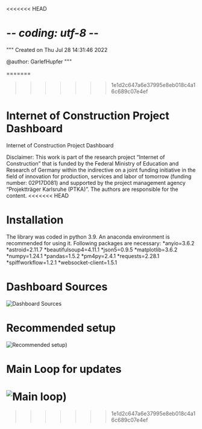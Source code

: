 <<<<<<< HEAD
# -*- coding: utf-8 -*-
"""
Created on Thu Jul 28 14:31:46 2022

@author: GarlefHupfer
"""

=======
>>>>>>> 1e1d2c647a6e37995e8eb018c4a16c689c07e4ef
# Internet of Construction Project Dashboard
Internet of Construction Project Dashboard

Disclaimer: This work is part of the research project “Internet of Construction” that is funded by the Federal Ministry of Education and Research of Germany within the indirective on a joint funding initiative in the field of innovation for production, services and labor of tomorrow (funding number: 02P17D081) and supported by the project management agency “Projektträger Karlsruhe (PTKA)”. The authors are responsible for the content.
<<<<<<< HEAD

# Installation
The library was coded in python 3.9. An anaconda environment is recommended for using it. Following packages are necessary:
*anyio=3.6.2
*astroid=2.11.7
*beautifulsoup4=4.11.1
*json5=0.9.5
*matplotlib=3.6.2
*numpy=1.24.1
*pandas=1.5.2
*pm4py=2.4.1
*requests=2.28.1
*spiffworkflow=1.2.1
*websocket-client=1.5.1

# Dashboard Sources
![Dashboard Sources](https://private-user-images.githubusercontent.com/90630691/250031509-9ef90bf3-4c64-4236-ae87-80d48114ac7a.jpg?jwt=eyJhbGciOiJIUzI1NiIsInR5cCI6IkpXVCJ9.eyJrZXkiOiJrZXkxIiwiZXhwIjoxNjg4MTEyMzU2LCJuYmYiOjE2ODgxMTIwNTYsInBhdGgiOiIvOTA2MzA2OTEvMjUwMDMxNTA5LTllZjkwYmYzLTRjNjQtNDIzNi1hZTg3LTgwZDQ4MTE0YWM3YS5qcGc_WC1BbXotQWxnb3JpdGhtPUFXUzQtSE1BQy1TSEEyNTYmWC1BbXotQ3JlZGVudGlhbD1BS0lBSVdOSllBWDRDU1ZFSDUzQSUyRjIwMjMwNjMwJTJGdXMtZWFzdC0xJTJGczMlMkZhd3M0X3JlcXVlc3QmWC1BbXotRGF0ZT0yMDIzMDYzMFQwODAwNTZaJlgtQW16LUV4cGlyZXM9MzAwJlgtQW16LVNpZ25hdHVyZT1kN2VjZmNlMGI1MDBlN2JkZTRkZGQyZjMyYjE2N2JmZTgwNjc0YjM1OTFhZWM0ZTNkM2NiOGVlNWM5MzE1YjhlJlgtQW16LVNpZ25lZEhlYWRlcnM9aG9zdCZhY3Rvcl9pZD0wJmtleV9pZD0wJnJlcG9faWQ9MCJ9.ceaqhKkk4UB6nsVkX9OqwEcWficJEUWiPKzIUcV-4SA)

# Recommended setup
![Recommended setup](https://private-user-images.githubusercontent.com/90630691/250031523-94971929-80ed-4d57-b690-edfdba39b7eb.jpg?jwt=eyJhbGciOiJIUzI1NiIsInR5cCI6IkpXVCJ9.eyJrZXkiOiJrZXkxIiwiZXhwIjoxNjg4MTEyMzU2LCJuYmYiOjE2ODgxMTIwNTYsInBhdGgiOiIvOTA2MzA2OTEvMjUwMDMxNTIzLTk0OTcxOTI5LTgwZWQtNGQ1Ny1iNjkwLWVkZmRiYTM5YjdlYi5qcGc_WC1BbXotQWxnb3JpdGhtPUFXUzQtSE1BQy1TSEEyNTYmWC1BbXotQ3JlZGVudGlhbD1BS0lBSVdOSllBWDRDU1ZFSDUzQSUyRjIwMjMwNjMwJTJGdXMtZWFzdC0xJTJGczMlMkZhd3M0X3JlcXVlc3QmWC1BbXotRGF0ZT0yMDIzMDYzMFQwODAwNTZaJlgtQW16LUV4cGlyZXM9MzAwJlgtQW16LVNpZ25hdHVyZT04ZjRmNzE4MjRhMWE1NmZkNzU1ZDQ3NzBkMmY3NjM0ZDM1MDk5NzY5M2I2MjY1N2UzNmQ1OWJhZDg2MTIyYzZkJlgtQW16LVNpZ25lZEhlYWRlcnM9aG9zdCZhY3Rvcl9pZD0wJmtleV9pZD0wJnJlcG9faWQ9MCJ9.AsXxkyhXmzjpPESd1klibqH1EahANlqgsBiKMLFgCME))

# Main Loop for updates
![Main loop](https://private-user-images.githubusercontent.com/90630691/250031519-fe62c3b1-ecb2-4561-b2a3-3c89ec3875c1.jpg?jwt=eyJhbGciOiJIUzI1NiIsInR5cCI6IkpXVCJ9.eyJrZXkiOiJrZXkxIiwiZXhwIjoxNjg4MTEyMzU2LCJuYmYiOjE2ODgxMTIwNTYsInBhdGgiOiIvOTA2MzA2OTEvMjUwMDMxNTE5LWZlNjJjM2IxLWVjYjItNDU2MS1iMmEzLTNjODllYzM4NzVjMS5qcGc_WC1BbXotQWxnb3JpdGhtPUFXUzQtSE1BQy1TSEEyNTYmWC1BbXotQ3JlZGVudGlhbD1BS0lBSVdOSllBWDRDU1ZFSDUzQSUyRjIwMjMwNjMwJTJGdXMtZWFzdC0xJTJGczMlMkZhd3M0X3JlcXVlc3QmWC1BbXotRGF0ZT0yMDIzMDYzMFQwODAwNTZaJlgtQW16LUV4cGlyZXM9MzAwJlgtQW16LVNpZ25hdHVyZT00ZWU1YjkyODgwZDgyYjI1NTJmMzU1MTkwMGM5Yjc0MjEwMmQwODJlM2ZhNTJmODY0MzcxOTYwMTMxMGY0YTVjJlgtQW16LVNpZ25lZEhlYWRlcnM9aG9zdCZhY3Rvcl9pZD0wJmtleV9pZD0wJnJlcG9faWQ9MCJ9.AlPb4EoAvHW-nxXW6Z0UJALUPTp5EQpeeJK0eUyHjI4))
=======
>>>>>>> 1e1d2c647a6e37995e8eb018c4a16c689c07e4ef
